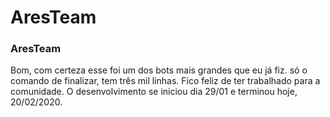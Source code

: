 # AresTeam

### AresTeam

Bom, com certeza esse foi um dos bots mais grandes que eu já fiz. só o comando de finalizar, tem três mil linhas. Fico feliz de ter trabalhado para a comunidade. O desenvolvimento se iniciou dia 29/01 e terminou hoje, 20/02/2020.